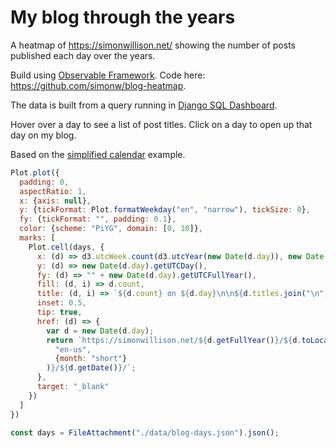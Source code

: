 # My blog through the years

A heatmap of <https://simonwillison.net/> showing the number of posts published each day over the years.

Build using [Observable Framework](https://observablehq.com/framework/). Code here: <https://github.com/simonw/blog-heatmap>.

The data is built from a query running in [Django SQL Dashboard](https://django-sql-dashboard.datasette.io/).

Hover over a day to see a list of post titles. Click on a day to open up that day on my blog.

Based on the [simplified calendar](https://observablehq.com/@observablehq/plot-simplified-calendar?intent=fork) example.

```js
Plot.plot({
  padding: 0,
  aspectRatio: 1,
  x: {axis: null},
  y: {tickFormat: Plot.formatWeekday("en", "narrow"), tickSize: 0},
  fy: {tickFormat: "", padding: 0.1},
  color: {scheme: "PiYG", domain: [0, 10]},
  marks: [
    Plot.cell(days, {
      x: (d) => d3.utcWeek.count(d3.utcYear(new Date(d.day)), new Date(d.day)),
      y: (d) => new Date(d.day).getUTCDay(),
      fy: (d) => "" + new Date(d.day).getUTCFullYear(),
      fill: (d, i) => d.count,
      title: (d, i) => `${d.count} on ${d.day}\n\n${d.titles.join("\n")}`,
      inset: 0.5,
      tip: true,
      href: (d) => {
        var d = new Date(d.day);
        return `https://simonwillison.net/${d.getFullYear()}/${d.toLocaleString(
          "en-us",
          {month: "short"}
        )}/${d.getDate()}/`;
      },
      target: "_blank"
    })
  ]
})
```

```js
const days = FileAttachment("./data/blog-days.json").json();
```
